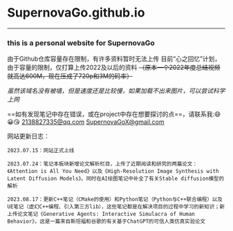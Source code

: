 # SupernovaGo.github.io

---

### this is a personal website for SupernovaGo

由于Github仓库容量存在限制，有许多资料暂时无法上传
目前“心之回忆”计划，由于容量的限制，仅打算上传2022及以后的资料
    <del>（原本一个2022年度总结视频就高达600M，现在压成了720p和3M的码率）</del>

*虽然该域名没有被墙，但是速度还是比较慢，如果加载不出来图片，可以尝试科学上网*

==如有发现笔记中存在错误，或在project中存在想要探讨的点==，请联系我::smile::grinning::kissing_heart:
    2138827335@qq.com
    SupernovaGoX@gmail.com

网站更新日志：

    2023.07.15：网站正式上线

    2023.07.24：笔记本板块新增论文解析栏目，上传了近期阅读和研究的两篇论文：《Attention is All You Need》以及《High-Resolution Image Synthesis with Latent Diffusion Models》。同时在AI绘图笔记中补全了有关Stable diffusion模型的解析

    2023.08.17：更新C++笔记（CMake的使用）和Python笔记（Python与C++联合编程）以及UE笔记（虚幻C++编程、引入第三方lib），这些笔记都是在解决项目的过程中学习的新知识；新上传论文笔记《Generative Agents: Interactive Simulacra of Human Behavior》，这是一篇来自斯坦福和谷歌的有关基于ChatGPT的可信人类仿真实验论文